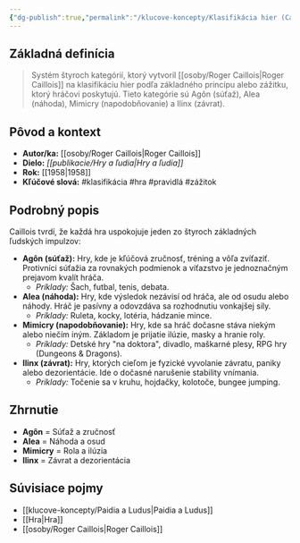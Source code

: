 ```yaml
---
{"dg-publish":true,"permalink":"/klucove-koncepty/Klasifikácia hier (Caillois)/","tags":["definicia","teoria-hier","caillois","ludologia"],"created":"2025-06-21T01:46:09.234+02:00","updated":"2025-06-28T19:49:23.276+02:00"}
---
```


## Základná definícia

> Systém štyroch kategórií, ktorý vytvoril [[osoby/Roger Caillois\|Roger Caillois]] na klasifikáciu hier podľa základného princípu alebo zážitku, ktorý hráčovi poskytujú. Tieto kategórie sú Agôn (súťaž), Alea (náhoda), Mimicry (napodobňovanie) a Ilinx (závrat).

## Pôvod a kontext

* **Autor/ka:** [[osoby/Roger Caillois\|Roger Caillois]]
* **Dielo:** *[[publikacie/Hry a ľudia\|Hry a ľudia]]*
* **Rok:** [[1958\|1958]]
* **Kľúčové slová:** #klasifikácia #hra #pravidlá #zážitok

## Podrobný popis

Caillois tvrdí, že každá hra uspokojuje jeden zo štyroch základných ľudských impulzov:

* **Agôn (súťaž):** Hry, kde je kľúčová zručnosť, tréning a vôľa zvíťaziť. Protivníci súťažia za rovnakých podmienok a víťazstvo je jednoznačným prejavom kvalít hráča.
    * *Príklady:* Šach, futbal, tenis, debata.
* **Alea (náhoda):** Hry, kde výsledok nezávisí od hráča, ale od osudu alebo náhody. Hráč je pasívny a odovzdáva sa rozhodnutiu vonkajšej sily.
    * *Príklady:* Ruleta, kocky, lotéria, hádzanie mince.
* **Mimicry (napodobňovanie):** Hry, kde sa hráč dočasne stáva niekým alebo niečím iným. Základom je prijatie ilúzie, masky a hranie roly.
    * *Príklady:* Detské hry "na doktora", divadlo, maškarné plesy, RPG hry (Dungeons & Dragons).
* **Ilinx (závrat):** Hry, ktorých cieľom je fyzické vyvolanie závratu, paniky alebo dezorientácie. Ide o dočasné narušenie stability vnímania.
    * *Príklady:* Točenie sa v kruhu, hojdačky, kolotoče, bungee jumping.

## Zhrnutie

* **Agôn** = Súťaž a zručnosť
* **Alea** = Náhoda a osud
* **Mimicry** = Rola a ilúzia
* **Ilinx** = Závrat a dezorientácia

## Súvisiace pojmy

* [[klucove-koncepty/Paidia a Ludus\|Paidia a Ludus]]
* [[Hra\|Hra]]
* [[osoby/Roger Caillois\|Roger Caillois]]